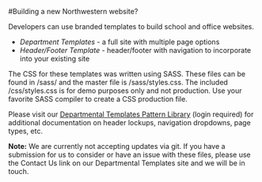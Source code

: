 #Building a new Northwestern website?

Developers can use branded templates to build school and office websites.

- *Department Templates* - a full site with multiple page options
- *Header/Footer Template* - header/footer with navigation to incorporate into your existing site

The CSS for these templates was written using SASS. These files can be found in /sass/ and the master file is /sass/styles.css. The included /css/styles.css is for demo purposes only and not production. Use your favorite SASS compiler to create a CSS production file.

Please visit our [Departmental Templates Pattern Library](http://www.northwestern.edu/templates/) (login required) for additional documentation on header lockups, navigation dropdowns, page types, etc.

**Note:** We are currently not accepting updates via git. If you have a submission for us to consider or have an issue with these files, please use the Contact Us link on our Departmental Templates site and we will be in touch.



